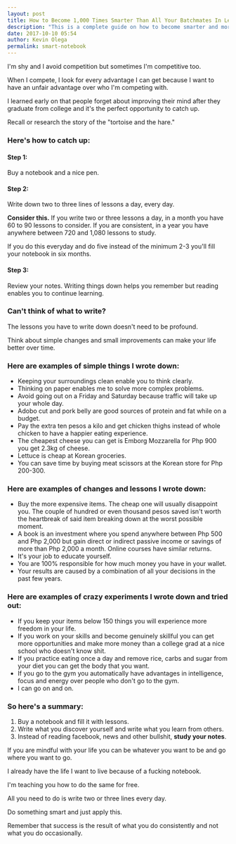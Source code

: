 ```yaml
---
layout: post
title: How to Become 1,000 Times Smarter Than All Your Batchmates In Less Than A Year
description: "This is a complete guide on how to become smarter and more competitive than everyone you met in school."
date: 2017-10-10 05:54
author: Kevin Olega
permalink: smart-notebook
---
```


I'm shy and I avoid competition but sometimes I'm competitive too. 

When I compete, I look for every advantage I can get because I want to have an unfair advantage over who I'm competing with.

I learned early on that people forget about improving their mind after they graduate from college and it's the perfect opportunity to catch up.

Recall or research the story of the "tortoise and the hare."

### Here's how to catch up:

#### Step 1:

Buy a notebook and a nice pen.

#### Step 2:

Write down two to three lines of lessons a day, every day.

**Consider this.** If you write two or three lessons a day, in a month you have 60 to 90 lessons to consider. If you are consistent, in a year you have anywhere between 720 and 1,080 lessons to study.

If you do this everyday and do five instead of the minimum 2-3 you'll fill your notebook in six months.


#### Step 3: 

Review your notes. Writing things down helps you remember but reading enables you to continue learning.

### Can't think of what to write?

The lessons you have to write down doesn't need to be profound.

Think about simple changes and small improvements can make your life better over time.


### Here are examples of simple things I wrote down:

- Keeping your surroundings clean enable you to think clearly.
- Thinking on paper enables me to solve more complex problems.
- Avoid going out on a Friday and Saturday because traffic will take up your whole day.
- Adobo cut and pork belly are good sources of protein and fat while on a budget.
- Pay the extra ten pesos a kilo and get chicken thighs instead of whole chicken to have a happier eating experience.
- The cheapest cheese you can get is Emborg Mozzarella for Php 900 you get 2.3kg of cheese.
- Lettuce is cheap at Korean groceries.
- You can save time by buying meat scissors at the Korean store for Php 200-300.

### Here are examples of changes and lessons I wrote down:

- Buy the more expensive items. The cheap one will usually disappoint you. The couple of hundred or even thousand pesos saved isn't worth the heartbreak of said item breaking down at the worst possible moment.
- A book is an investment where you spend anywhere between Php 500 and Php 2,000 but gain direct or indirect passive income or savings of more than Php 2,000 a month. Online courses have similar returns.
- It's your job to educate yourself.
- You are 100% responsible for how much money you have in your wallet.
- Your results are caused by a combination of all your decisions in the past few years.




### Here are examples of crazy experiments I wrote down and tried out:

- If you keep your items below 150 things you will experience more freedom in your life.
- If you work on your skills and become genuinely skillful you can get more opportunities and make more money than a college grad at a nice school who doesn't know shit.
- If you practice eating once a day and remove rice, carbs and sugar from your diet you can get the body that you want.
- If you go to the gym you automatically have advantages in intelligence, focus and energy over people who don't go to the gym.
- I can go on and on.

### So here's a summary:

1. Buy a notebook and fill it with lessons.
2. Write what you discover yourself and write what you learn from others.
3. Instead of reading facebook, news and other bullshit, **study your notes**.

If you are mindful with your life you can be whatever you want to be and go where you want to go.

I already have the life I want to live because of a fucking notebook.

I'm teaching you how to do the same for free.

All you need to do is write two or three lines every day.

Do something smart and just apply this.

Remember that success is the result of what you do consistently and not what you do occasionally.
